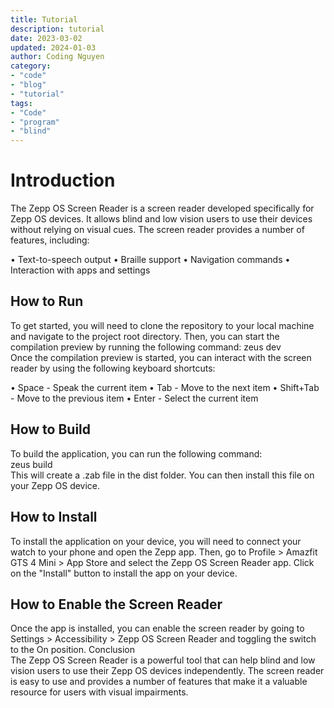 ```yaml
---
title: Tutorial
description: tutorial
date: 2023-03-02
updated: 2024-01-03
author: Coding Nguyen
category: 
- "code" 
- "blog" 
- "tutorial"
tags: 
- "Code" 
- "program"
- "blind"
---
```


# Introduction

The Zepp OS Screen Reader is a screen reader developed specifically for Zepp OS devices. It allows blind and low vision users to use their devices without relying on visual cues. The screen reader provides a number of features, including:

• Text-to-speech output
• Braille support
• Navigation commands
• Interaction with apps and settings

## How to Run

To get started, you will need to clone the repository to your local machine and navigate to the project root directory. Then, you can start the compilation preview by running the following command:
    zeus dev  
Once the compilation preview is started, you can interact with the screen reader by using the following keyboard shortcuts:

• Space - Speak the current item
• Tab - Move to the next item
• Shift+Tab - Move to the previous item
• Enter - Select the current item

## How to Build

To build the application, you can run the following command:  
    zeus build  
This will create a .zab file in the dist folder. You can then install this file on your Zepp OS device.

## How to Install  
To install the application on your device, you will need to connect your watch to your phone and open the Zepp app. Then, go to Profile > Amazfit GTS 4 Mini > App Store and select the Zepp OS Screen Reader app. Click on the "Install" button to install the app on your device.

## How to Enable the Screen Reader

Once the app is installed, you can enable the screen reader by going to Settings > Accessibility > Zepp OS Screen Reader and toggling the switch to the On position.
Conclusion  
The Zepp OS Screen Reader is a powerful tool that can help blind and low vision users to use their Zepp OS devices independently. The screen reader is easy to use and provides a number of features that make it a valuable resource for users with visual impairments.